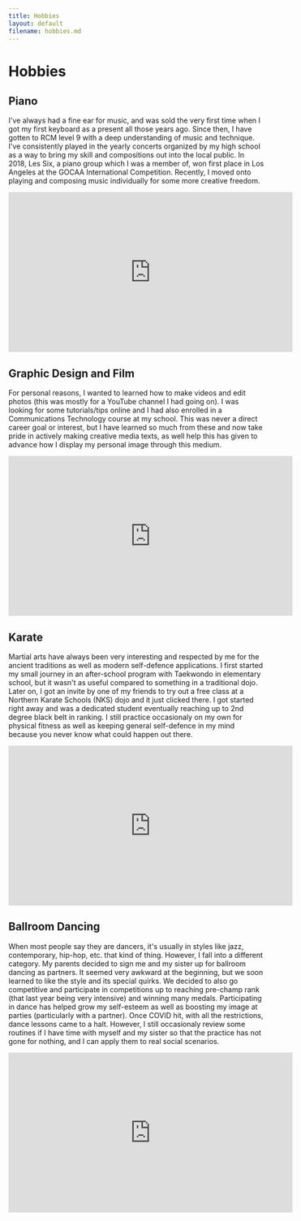 ```yaml
---
title: Hobbies
layout: default
filename: hobbies.md
--- 
```


# Hobbies

## Piano

<!-- Make iFrames responsive for mobile in the future (as well as header bar potentially) -->

<!-- I've always had an ear for music and was very interested when I played on my first keyboard all those years ago.
Since then, I have gotten to RCM level 9 with a deep understanding of music and technique.
Recently, I moved on to playing and composing music individually for some more freedom. -->

I've always had a fine ear for music, and was sold the very first time when I got my first keyboard as a present all those years ago. Since then, I have gotten to RCM level 9 with a deep understanding of music and technique. I've consistently played in the yearly concerts organized by my high school as a way to bring my skill and compositions out into the local public. In 2018, Les Six, a piano group which I was a member of, won first place in Los Angeles at the GOCAA International Competition. Recently, I moved onto playing and composing music individually for some more creative freedom.

<!-- style="width: auto; height: auto;" -->

<iframe width="560" height="315" src="https://www.youtube.com/embed/2ZCCYxsQzEw" frameborder="0" allow="accelerometer; autoplay; clipboard-write; encrypted-media; gyroscope; picture-in-picture" allowfullscreen></iframe>

## Graphic Design and Film

For personal reasons, I wanted to learned how to make videos and edit photos (this was mostly for a YouTube channel I had going on). I was looking for 
some tutorials/tips online and I had also enrolled in a Communications Technology course at my school. This was never a direct career goal or interest, 
but I have learned so much from these and now take pride in actively making creative media texts, as well help this has given to advance how I display my personal image through this medium.

<iframe width="560" height="315" src="https://www.youtube.com/embed/fg1fWiP7aBw" frameborder="0" allow="accelerometer; autoplay; clipboard-write; encrypted-media; gyroscope; picture-in-picture" allowfullscreen></iframe>

## Karate

Martial arts have always been very interesting and respected by me for the ancient traditions as well as modern self-defence applications. I first started my small journey in an after-school program with Taekwondo in elementary school, but it wasn't as useful compared to something in a traditional dojo. Later on, I got an invite by one of my friends to try out a free class at a Northern Karate Schools (NKS) dojo and it just clicked there. I got started right away and was a dedicated student eventually reaching up to 2nd degree black belt in ranking. I still practice occasionaly on my own for physical fitness as well as keeping general self-defence in my mind because you never know what could happen out there.

<iframe width="560" height="315" src="https://www.youtube.com/embed/IVzTpJjPYSU" frameborder="0" allow="accelerometer; autoplay; clipboard-write; encrypted-media; gyroscope; picture-in-picture" allowfullscreen></iframe>

## Ballroom Dancing

When most people say they are dancers, it's usually in styles like jazz, contemporary, hip-hop, etc. that kind of thing. However, I fall into a different category. My parents decided to sign me and my sister up for ballroom dancing as partners. It seemed very awkward at the beginning, but we soon learned to like the style and its special quirks. We decided to also go competitive and participate in competitions up to reaching pre-champ rank (that last year being very intensive) and winning many medals. Participating in dance has helped grow my self-esteem as well as boosting my image at parties (particularly with a partner). Once COVID hit, with all the restrictions, dance lessons came to a halt. However, I still occasionaly review some routines if I have time with myself and my sister so that the practice has not gone for nothing, and I can apply them to real social scenarios.

<iframe width="560" height="315" src="https://www.youtube.com/embed/3XMGdTw8YFU" frameborder="0" allow="accelerometer; autoplay; clipboard-write; encrypted-media; gyroscope; picture-in-picture" allowfullscreen></iframe>
